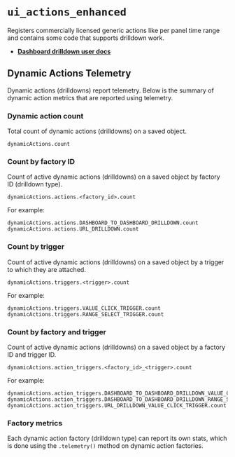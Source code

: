 # `ui_actions_enhanced`

Registers commercially licensed generic actions like per panel time range and contains some code that supports drilldown work.

- [__Dashboard drilldown user docs__](https://www.elastic.co/guide/en/kibana/main/drilldowns.html)

## Dynamic Actions Telemetry

Dynamic actions (drilldowns) report telemetry. Below is the summary of dynamic action metrics that are reported using telemetry.

### Dynamic action count

Total count of dynamic actions (drilldowns) on a saved object.

```
dynamicActions.count
```

### Count by factory ID

Count of active dynamic actions (drilldowns) on a saved object by factory ID (drilldown type).

```
dynamicActions.actions.<factory_id>.count
```

For example:

```
dynamicActions.actions.DASHBOARD_TO_DASHBOARD_DRILLDOWN.count
dynamicActions.actions.URL_DRILLDOWN.count
```

### Count by trigger

Count of active dynamic actions (drilldowns) on a saved object by a trigger to which they are attached.

```
dynamicActions.triggers.<trigger>.count
```

For example:

```
dynamicActions.triggers.VALUE_CLICK_TRIGGER.count
dynamicActions.triggers.RANGE_SELECT_TRIGGER.count
```

### Count by factory and trigger

Count of active dynamic actions (drilldowns) on a saved object by a factory ID and trigger ID.

```
dynamicActions.action_triggers.<factory_id>_<trigger>.count
```

For example:

```
dynamicActions.action_triggers.DASHBOARD_TO_DASHBOARD_DRILLDOWN_VALUE_CLICK_TRIGGER.count
dynamicActions.action_triggers.DASHBOARD_TO_DASHBOARD_DRILLDOWN_RANGE_SELECT_TRIGGER.count
dynamicActions.action_triggers.URL_DRILLDOWN_VALUE_CLICK_TRIGGER.count
```

### Factory metrics

Each dynamic action factory (drilldown type) can report its own stats, which is
done using the `.telemetry()` method on dynamic action factories.
